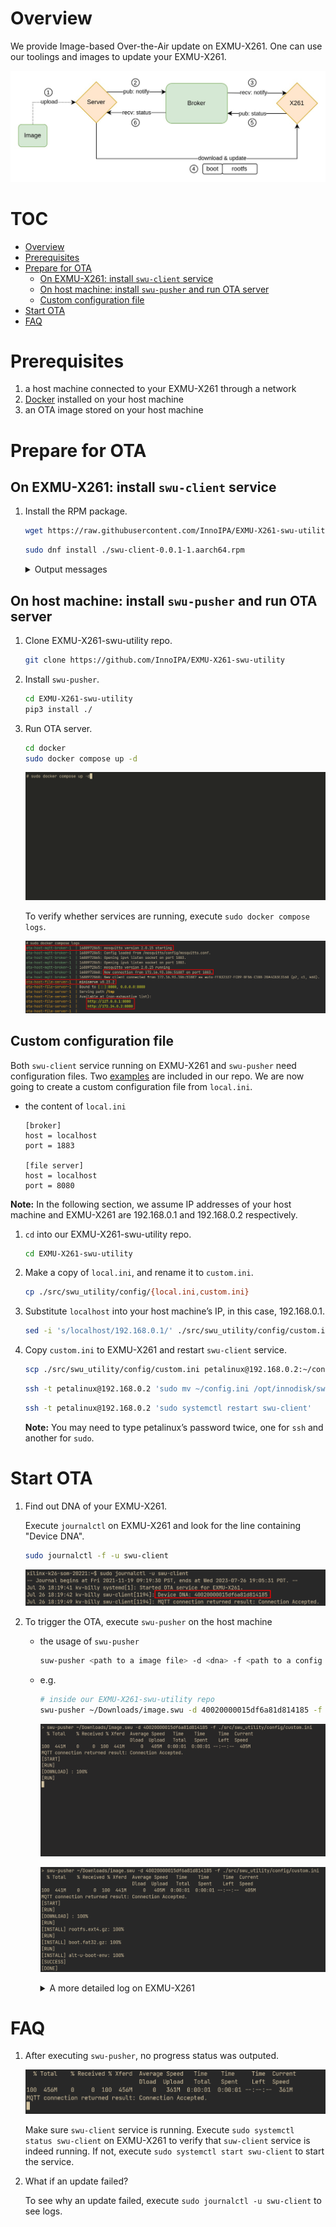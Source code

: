 # Overview

We provide Image-based Over-the-Air update on EXMU-X261. One can use our toolings and images to update your EXMU-X261.

![OTA_architecture.jpg](./fig/OTA_architecture.jpg)

# TOC
- [Overview](#overview)
- [Prerequisites](#prerequisites)
- [Prepare for OTA](#prepare-for-ota)
    - [On EXMU-X261: install `swu-client` service](#on-exmu-x261-install-swu-client-service)
    - [On host machine: install `swu-pusher` and run OTA server](#on-host-machine-install-swu-pusher-and-run-ota-server)
    - [Custom configuration file](#custom-configuration-file)
- [Start OTA](#start-ota)
- [FAQ](#faq)

# Prerequisites

1. a host machine connected to your EXMU-X261 through a network
2. [Docker](https://docs.docker.com/engine/install/ubuntu/) installed on your host machine
3. an OTA image stored on your host machine 

# Prepare for OTA

## On EXMU-X261: install `swu-client` service

1. Install the RPM package.

    ```bash
    wget https://raw.githubusercontent.com/InnoIPA/EXMU-X261-swu-utility/main/rpm/release-0.0.1/swu-client-0.0.1-1.aarch64.rpm
    ```

    ```bash
    sudo dnf install ./swu-client-0.0.1-1.aarch64.rpm
    ```

    <details>
    <summary>Output messages</summary>

    ![OTA_dnf_log.gif](./fig/OTA_dnf_log.gif)

    </details>



## On host machine: install `swu-pusher` and run OTA server

1.  Clone EXMU-X261-swu-utility repo.

    ```bash
    git clone https://github.com/InnoIPA/EXMU-X261-swu-utility
    ```

2. Install `swu-pusher`.

    ```bash
    cd EXMU-X261-swu-utility
    pip3 install ./
    ```

3. Run OTA server.

    ```bash
    cd docker
    sudo docker compose up -d
    ```

    ![OTA_docker_up_logs.gif](./fig/OTA_docker_up_logs.gif)

    To verify whether services are running, execute `sudo docker compose logs`.

    ![OTA_docker_logs_logs.png](./fig/OTA_docker_logs_logs.png)


## Custom configuration file

Both `swu-client` service running on EXMU-X261 and `swu-pusher` need configuration files.
Two [examples](https://github.com/InnoIPA/EXMU-X261-swu-utility/tree/main/src/swu_utility/config) are included in our repo.
We are now going to create a custom configuration file from `local.ini`.

- the content of `local.ini`

    ```
    [broker]
    host = localhost
    port = 1883

    [file server]
    host = localhost
    port = 8080
    ```


**Note:** In the following section, we assume IP addresses of your host machine and EXMU-X261 are 192.168.0.1 and 192.168.0.2 respectively.

1. `cd` into our EXMU-X261-swu-utility repo.

    ```bash
    cd EXMU-X261-swu-utility
    ```

2. Make a copy of `local.ini`, and rename it to `custom.ini`. 

    ```bash
    cp ./src/swu_utility/config/{local.ini,custom.ini}

    ```

3. Substitute `localhost` into your host machine’s IP, in this case, 192.168.0.1.

    ```bash
    sed -i 's/localhost/192.168.0.1/' ./src/swu_utility/config/custom.ini
    ```

4. Copy `custom.ini` to EXMU-X261 and restart `swu-client` service.

    ```bash
    scp ./src/swu_utility/config/custom.ini petalinux@192.168.0.2:~/config.ini
    ```

    ```bash
    ssh -t petalinux@192.168.0.2 'sudo mv ~/config.ini /opt/innodisk/swu_utility'
    ```

    ```bash
    ssh -t petalinux@192.168.0.2 'sudo systemctl restart swu-client'
    ```

    **Note:** You may need to type petalinux’s password twice, one for `ssh` and another for `sudo`.


# Start OTA

1. Find out DNA of your EXMU-X261.

    Execute `journalctl` on EXMU-X261 and look for the line containing "Device DNA".

    ```bash
    sudo journalctl -f -u swu-client
    ```

    ![OTA_dna.png](./fig/OTA_dna.png)

2. To trigger the OTA, execute `swu-pusher` on the host machine 
    - the usage of `swu-pusher`

        ```bash
        suw-pusher <path to a image file> -d <dna> -f <path to a config file>
        ```

    - e.g.

        ```bash
        # inside our EXMU-X261-swu-utility repo
        swu-pusher ~/Downloads/image.swu -d 40020000015df6a81d814185 -f ./src/swu_utility/config/custom.ini
        ```

        ![OTA_running.gif](./fig/OTA_running.gif)

        ![OTA_success.png](./fig/OTA_success.png)

        <details>
        <summary>A more detailed log on EXMU-X261</summary>

        ![OTA_log.png](./fig/OTA_log.png)

        </details>



# FAQ

1. After executing `swu-pusher`, no progress status was outputed.

    ![OTA_faq1.png](./fig/OTA_faq1.png)

    Make sure `swu-client` service is running. Execute `sudo systemctl status swu-client` on EXMU-X261 to verify that `suw-client` service is indeed running. If not, execute `sudo systemctl start swu-client` to start the service. 

2. What if an update failed?

    To see why an update failed, execute `sudo journalctl -u swu-client` to see logs.
